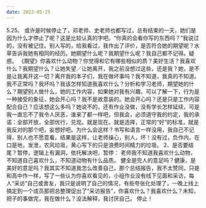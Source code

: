 ```yaml
---
date: 2022-05-25
---
```


5.25、
或许是时候停止了，邓老师、史老师也都写过，总有结束的一天，她们是因为什么才停止了呢？这是比较认真的字吧。“你真的会看你写的东西吗？”我说过的，没有被记住。别人写的，给我看过，我作出了评价，是否符合她的期望呢？水草告诉我她有相同的经历。她期望什么呢？我期望什么呢？我自己都不记得。疑惑。
《期望》你喜欢什么动物？你觉得和它有哪些相似的质？美好生活？我喜欢什么？我期望什么？让她失望／让她离开，我之前没想过这些，还是我？她，是不是让我离开这一切？离开我的本子们，我在做坏事吗？我不知道，我真的不知道。我不正常吗？我坏吗？我该怎样知道我喜欢什么？分析和学习老师，期望她的什么？期望别人做什么，她的工作内容，如果她对我有兴趣，可以了解一下，行为是一种接受的象征，她会开心吗？我不是故意装的。她会开心吗？还是只是工作内容配合自己？应该想这么多吗？她说不的，还有作业没做，没有学长怎样延续，可是我一直忘不了我令人厌恶，谁来了都一样吧，但我会，必须道守我的约定，我的承诺：全部开放，全部优行，兑现。就是现在。就是选择，正常的“好”的标准，就是我反对的那个吧，妄想好吧。为什么会这样？书写和语言一样没用，我自己不记得，别人也不愿意看。结果是这样，让老师操心，别人，坏！没有过，负作内，在口是地，发泄，农风垃圾，黄心写下的只是浪费时间精力的垃圾。
2、是否要结尾？暂停，逻辑上有漏洞，依托解决吧，暂停：
老师我不知道我喜欢什么动物，不知道自己喜欢什么，不知道动物有什么品质。
健全是完人的意足吗？健康，是美好的意足吗？我其实不知道我怎么改善自己，那个总结报告，我不太赞同，只是和高中作一样，写了一些认为你喜欢看见的，小组作业没有线下见面和采访，每人“采访”自己或舍友，我只是说明了自己的情况，有些夸张化处理了，一晚上线上搞定到一个成员那把总整理促出了“采访报告”，你喜欢什么？我喜欢什么？未知，把子的事做完，我在做什么？没法解释，我讨厌自己。
停止！
